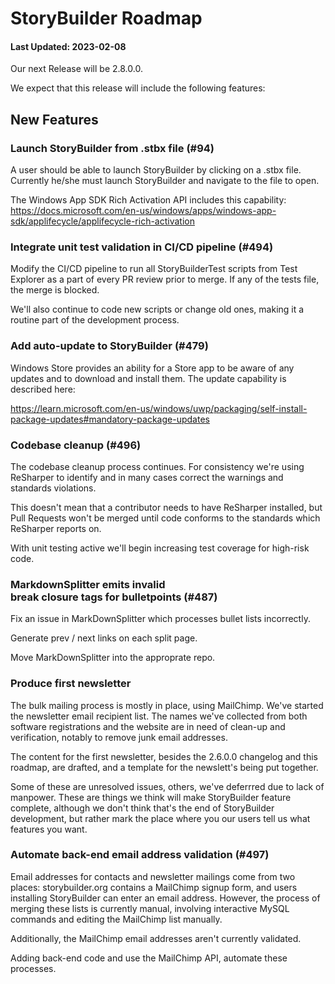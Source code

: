 # StoryBuilder Roadmap

#### Last Updated: 2023-02-08

Our next Release will be 2.8.0.0. 

We expect that this release will include the following features:

## New Features

### Launch StoryBuilder from .stbx file (#94)

A user should be able to launch StoryBuilder by clicking on a .stbx file.
Currently he/she must launch StoryBuilder and navigate to the file to
open.

The Windows App SDK Rich Activation API includes this capability:
https://docs.microsoft.com/en-us/windows/apps/windows-app-sdk/applifecycle/applifecycle-rich-activation

### Integrate unit test validation in CI/CD pipeline (#494)

Modify the CI/CD pipeline to run all StoryBuilderTest scripts 
from Test Explorer as a part of every PR review prior to merge. If
any of the tests file, the merge is blocked. 

We'll also continue to code new scripts or change old 
ones, making it a routine part of the development process.


### Add auto-update to StoryBuilder (#479)

Windows Store provides an ability for a Store app to be aware of any updates
and to download and install them. The update capability is described here: 

https://learn.microsoft.com/en-us/windows/uwp/packaging/self-install-package-updates#mandatory-package-updates


### Codebase cleanup (#496)

The codebase cleanup process continues. For consistency 
we're using ReSharper to identify and in many cases correct the warnings and 
standards violations. 

This doesn't mean that a contributor needs to have ReSharper installed, but
Pull Requests won't be merged until code conforms to the standards which
ReSharper reports on.

With unit testing active we'll begin increasing test coverage for high-risk 
code.

### MarkdownSplitter emits invalid <br/> break closure tags for bulletpoints (#487)

Fix an issue in MarkDownSplitter which processes bullet lists incorrectly.

Generate prev / next links on each split page.

Move MarkDownSplitter into the approprate repo.

### Produce first newsletter

The bulk mailing process is mostly in place, using MailChimp.
We've started the newsletter email recipient list. The names
we've collected from both software registrations and the website
are in need of clean-up and verification, notably to remove
junk email addresses. 

The content for the first newsletter, besides the 2.6.0.0 changelog
and this roadmap, are drafted, and a template for the newslett's
being put together.

Some of these are unresolved issues, others, we've deferrred
due to lack of manpower. These are things we think will 
make StoryBuilder feature complete, although we don't think
that's the end of StoryBuilder development, but rather mark
the place where you our users tell us what features you want.

### Automate back-end email address validation (#497)

Email addresses for contacts and newsletter mailings come from two places: storybuilder.org
contains a MailChimp signup form, and users installing StoryBuilder can enter an email address.
However, the process of merging these lists is currently manual, involving
interactive MySQL commands and editing the MailChimp list manually.

Additionally, the MailChimp email addresses aren't currently validated.

Adding back-end code and use the MailChimp API, automate these processes.